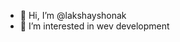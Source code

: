 - 👋 Hi, I’m @lakshayshonak
- 👀 I’m interested in wev development


<!---
lakshayshonak/lakshayshonak is a ✨ special ✨ repository because its `README.md` (this file) appears on your GitHub profile.
You can click the Preview link to take a look at your changes.
--->

